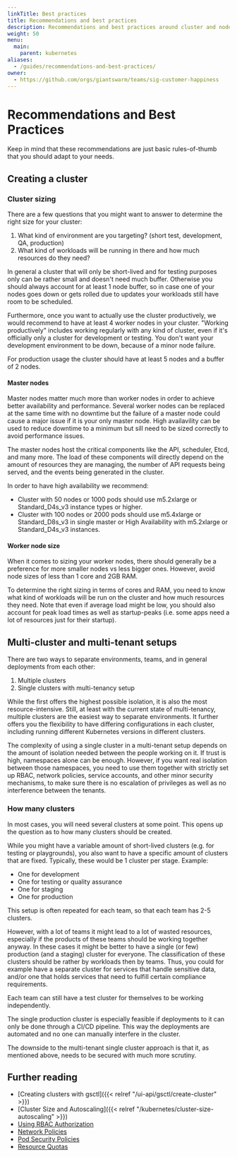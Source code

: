 ```yaml
---
linkTitle: Best practices
title: Recommendations and best practices
description: Recommendations and best practices around cluster and node sizing as well as multi-tenant setups
weight: 50
menu:
  main:
    parent: kubernetes
aliases:
  - /guides/recommendations-and-best-practices/
owner:
  - https://github.com/orgs/giantswarm/teams/sig-customer-happiness
---
```


# Recommendations and Best Practices

Keep in mind that these recommendations are just basic rules-of-thumb that you should adapt to your needs.

## Creating a cluster

### Cluster sizing

There are a few questions that you might want to answer to determine the right size for your cluster:

1. What kind of environment are you targeting? (short test, development, QA, production)
2. What kind of workloads will be running in there and how much resources do they need?

In general a cluster that will only be short-lived and for testing purposes only can be rather small and doesn't need much buffer.
Otherwise you should always account for at least 1 node buffer, so in case one of your nodes goes down or gets rolled due to updates
 your workloads still have room to be scheduled.

Furthermore, once you want to actually use the cluster productively, we would recommend to have at least 4 worker nodes in your cluster.
"Working productively" includes working regularly with any kind of cluster, even if it's officially only a cluster for development or testing.
You don't want your development environment to be down, because of a minor node failure.

For production usage the cluster should have at least 5 nodes and a buffer of 2 nodes.

#### Master nodes

Master nodes matter much more than worker nodes in order to achieve better availability and performance. Several worker nodes can be replaced at the same time with no downtime but the failure of a master node could cause a major issue if it is your only master node. High availavility can be used to reduce downtime to a minimum but sill need to be sized correctly to avoid performance issues.

The master nodes host the critical components like the API, scheduler, Etcd, and many more. The load of these components will directly depend on the amount of resources they are managing, the number of API requests being served, and the events being generated in the cluster.

In order to have high availability we recommend:

- Cluster with 50 nodes or 1000 pods should use m5.2xlarge or Standard_D4s_v3 instance types or higher.
- Cluster with 100 nodes or 2000 pods should use m5.4xlarge or Standard_D8s_v3 in single master or High Availability with m5.2xlarge or Standard_D4s_v3 instances.

#### Worker node size

When it comes to sizing your worker nodes, there should generally be a preference for more smaller nodes vs less bigger ones.
However, avoid node sizes of less than 1 core and 2GB RAM.

To determine the right sizing in terms of cores and RAM, you need to know what kind of workloads will be run on the cluster
 and how much resources they need.
Note that even if average load might be low, you should also account for peak load times as well as startup-peaks (i.e. some apps need a lot of resources just for their startup).

## Multi-cluster and multi-tenant setups

There are two ways to separate environments, teams, and in general deployments from each other:

1. Multiple clusters
2. Single clusters with multi-tenancy setup

While the first offers the highest possible isolation, it is also the most resource-intensive.
Still, at least with the current state of multi-tenancy, multiple clusters are the easiest way to separate environments.
It further offers you the flexibility to have differing configurations in each cluster,
 including running different Kubernetes versions in different clusters.

The complexity of using a single cluster in a multi-tenant setup depends on the amount of isolation needed between the people working on it.
If trust is high, namespaces alone can be enough. However, if you want real isolation between those namespaces, you need to use them together with strictly set up RBAC, network policies, service accounts, and other minor security mechanisms, to make sure there is no escalation of privileges
 as well as no interference between the tenants.

### How many clusters

In most cases, you will need several clusters at some point.
This opens up the question as to how many clusters should be created.

While you might have a variable amount of short-lived clusters (e.g. for testing or playgrounds),
 you also want to have a specific amount of clusters that are fixed.
Typically, these would be 1 cluster per stage. Example:

- One for development
- One for testing or quality assurance
- One for staging
- One for production

This setup is often repeated for each team, so that each team has 2-5 clusters.

However, with a lot of teams it might lead to a lot of wasted resources,
 especially if the products of these teams should be working together anyway.
In these cases it might be better to have a single (or few) production (and a staging) cluster for everyone.
The classification of these clusters should be rather by workloads then by teams.
Thus, you could for example have a separate cluster for services that handle
 sensitive data, and/or one that holds services that need to fulfill certain compliance requirements.

Each team can still have a test cluster for themselves to be working independently.

The single production cluster is especially feasible if deployments to it can only be done through a CI/CD pipeline.
This way the deployments are automated and no one can manually interfere in the cluster.

The downside to the multi-tenant single cluster approach is that it, as mentioned above,
 needs to be secured with much more scrutiny.

## Further reading

- [Creating clusters with gsctl]({{< relref "/ui-api/gsctl/create-cluster" >}})
- [Cluster Size and Autoscaling]({{< relref "/kubernetes/cluster-size-autoscaling" >}})
- [Using RBAC Authorization](https://kubernetes.io/docs/reference/access-authn-authz/rbac/)
- [Network Policies](https://kubernetes.io/docs/concepts/services-networking/network-policies/)
- [Pod Security Policies](https://kubernetes.io/docs/concepts/policy/pod-security-policy/)
- [Resource Quotas](https://kubernetes.io/docs/concepts/policy/resource-quotas/)
